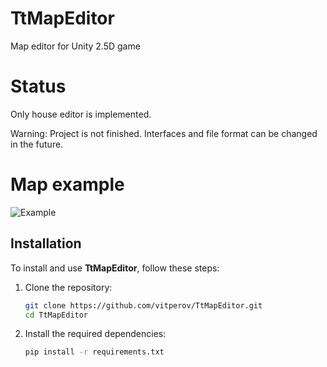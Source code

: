 # TtMapEditor
Map editor for Unity 2.5D game

# Status
Only house editor is implemented.

Warning: Project is not finished. Interfaces and file format can be changed in the future.

# Map example
![Example](doc/houseExample.jpg)

## Installation

To install and use **TtMapEditor**, follow these steps:

1. Clone the repository:

    ```bash
    git clone https://github.com/vitperov/TtMapEditor.git
    cd TtMapEditor
    ```

2. Install the required dependencies:

    ```bash
    pip install -r requirements.txt
    ```


